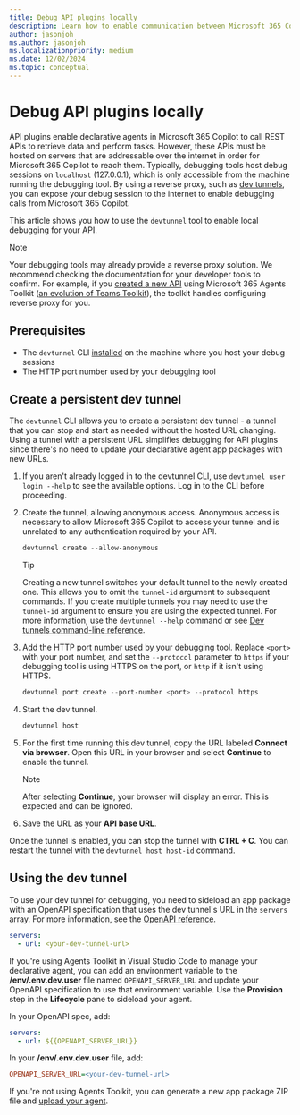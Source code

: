 ```yaml
---
title: Debug API plugins locally
description: Learn how to enable communication between Microsoft 365 Copilot and an API running locally
author: jasonjoh
ms.author: jasonjoh
ms.localizationpriority: medium
ms.date: 12/02/2024
ms.topic: conceptual
---
```


# Debug API plugins locally

API plugins enable declarative agents in Microsoft 365 Copilot to call REST APIs to retrieve data and perform tasks. However, these APIs must be hosted on servers that are addressable over the internet in order for Microsoft 365 Copilot to reach them. Typically, debugging tools host debug sessions on `localhost` (127.0.0.1), which is only accessible from the machine running the debugging tool. By using a reverse proxy, such as [dev tunnels](/azure/developer/dev-tunnels/overview), you can expose your debug session to the internet to enable debugging calls from Microsoft 365 Copilot.

This article shows you how to use the `devtunnel` tool to enable local debugging for your API.

> [!NOTE]
> Your debugging tools may already provide a reverse proxy solution. We recommend checking the documentation for your developer tools to confirm. For example, if you [created a new API](build-api-plugins-new-api.md) using Microsoft 365 Agents Toolkit ([an evolution of Teams Toolkit](https://aka.ms/M365AgentsToolkit)), the toolkit handles configuring reverse proxy for you.

## Prerequisites

- The `devtunnel` CLI [installed](/azure/developer/dev-tunnels/get-started#install) on the machine where you host your debug sessions
- The HTTP port number used by your debugging tool

## Create a persistent dev tunnel

The `devtunnel` CLI allows you to create a persistent dev tunnel - a tunnel that you can stop and start as needed without the hosted URL changing. Using a tunnel with a persistent URL simplifies debugging for API plugins since there's no need to update your declarative agent app packages with new URLs.

1. If you aren't already logged in to the devtunnel CLI, use `devtunnel user login --help` to see the available options. Log in to the CLI before proceeding.

1. Create the tunnel, allowing anonymous access. Anonymous access is necessary to allow Microsoft 365 Copilot to access your tunnel and is unrelated to any authentication required by your API.

    ```powershell
    devtunnel create --allow-anonymous
    ```

    > [!TIP]
    > Creating a new tunnel switches your default tunnel to the newly created one. This allows you to omit the `tunnel-id` argument to subsequent commands. If you create multiple tunnels you may need to use the `tunnel-id` argument to ensure you are using the expected tunnel. For more information, use the `devtunnel --help` command or see [Dev tunnels command-line reference](/azure/developer/dev-tunnels/cli-commands).

1. Add the HTTP port number used by your debugging tool. Replace `<port>` with your port number, and set the `--protocol` parameter to `https` if your debugging tool is using HTTPS on the port, or `http` if it isn't using HTTPS.

    ```powershell
    devtunnel port create --port-number <port> --protocol https
    ```

1. Start the dev tunnel.

    ```powershell
    devtunnel host
    ```

1. For the first time running this dev tunnel, copy the URL labeled **Connect via browser**. Open this URL in your browser and select **Continue** to enable the tunnel.

    > [!NOTE]
    > After selecting **Continue**, your browser will display an error. This is expected and can be ignored.

1. Save the URL as your **API base URL**.

Once the tunnel is enabled, you can stop the tunnel with **CTRL + C**. You can restart the tunnel with the `devtunnel host host-id` command.

## Using the dev tunnel

To use your dev tunnel for debugging, you need to sideload an app package with an OpenAPI specification that uses the dev tunnel's URL in the `servers` array. For more information, see the [OpenAPI reference](https://spec.openapis.org/oas/v3.1.1.html#server-object).

```yml
servers:
  - url: <your-dev-tunnel-url>
```

If you're using Agents Toolkit in Visual Studio Code to manage your declarative agent, you can add an environment variable to the **/env/.env.dev.user** file named `OPENAPI_SERVER_URL` and update your OpenAPI specification to use that environment variable. Use the **Provision** step in the **Lifecycle** pane to sideload your agent.

In your OpenAPI spec, add:

```yml
servers:
  - url: ${{OPENAPI_SERVER_URL}}
```

In your **/env/.env.dev.user** file, add:

```ini
OPENAPI_SERVER_URL=<your-dev-tunnel-url>
```

If you're not using Agents Toolkit, you can generate a new app package ZIP file and [upload your agent](/microsoftteams/platform/concepts/deploy-and-publish/apps-upload).
